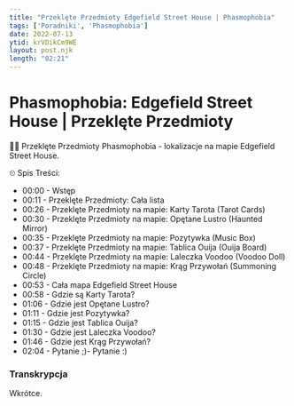 ```yaml
---
title: "Przeklęte Przedmioty Edgefield Street House | Phasmophobia"
tags: ['Poradniki', 'Phasmophobia']
date: 2022-07-13
ytid: krVDikCm9WE
layout: post.njk
length: "02:21"
---
```


# Phasmophobia: Edgefield Street House | Przeklęte Przedmioty

👋😊 Przeklęte Przedmioty Phasmophobia - lokalizacje na mapie Edgefield Street House.

⏲ Spis Treści:
- 00:00 - Wstęp
- 00:11 - Przeklęte Przedmioty: Cała lista
- 00:26 - Przeklęte Przedmioty na mapie: Karty Tarota (Tarot Cards)
- 00:30 - Przeklęte Przedmioty na mapie: Opętane Lustro (Haunted Mirror)
- 00:35 - Przeklęte Przedmioty na mapie: Pozytywka (Music Box)
- 00:37 - Przeklęte Przedmioty na mapie: Tablica Ouija (Ouija Board)
- 00:44 - Przeklęte Przedmioty na mapie: Laleczka Voodoo (Voodoo Doll)
- 00:48 - Przeklęte Przedmioty na mapie: Krąg Przywołań (Summoning Circle)
- 00:53 - Cała mapa Edgefield Street House
- 00:58 - Gdzie są Karty Tarota?
- 01:06 - Gdzie jest Opętane Lustro?
- 01:11 - Gdzie jest Pozytywka?
- 01:15 - Gdzie jest Tablica Ouija?
- 01:30 - Gdzie jest Laleczka Voodoo?
- 01:46 - Gdzie jest Krąg Przywołań?
- 02:04 - Pytanie ;)- Pytanie :)


<h3 id="transkrypcja">Transkrypcja</h3>
Wkrótce.